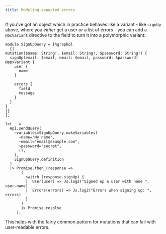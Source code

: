 ```yaml
---
title: Modeling expected errors
---
```


If you've got an object which in practice behaves like a variant - like `signUp`
above, where you _either_ get a user _or_ a list of errors - you can add a
`@bsVariant` directive to the field to turn it into a polymorphic variant:

```reason
module SignUpQuery = [%graphql
  {|
mutation($name: String!, $email: String!, $password: String!) {
  signUp(email: $email, email: $email, password: $password) @ppxVariant {
    user {
      name
    }

    errors {
      field
      message
    }
  }
}
|}
];

let _ =
  Api.sendQuery(
    ~variables=SignUpQuery.makeVariables(
      ~name="My name",
      ~email="email@example.com",
      ~password="secret",
      (),
    ),
    SignUpQuery.definition
  )
  |> Promise.then_(response =>
       (
         switch (response.signUp) {
         | `User(user) => Js.log2("Signed up a user with name ", user.name)
         | `Errors(errors) => Js.log2("Errors when signing up: ", errors)
         }
       )
       |> Promise.resolve
     );

```

This helps with the fairly common pattern for mutations that can fail with
user-readable errors.
